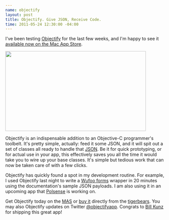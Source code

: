 ```yaml
--- 
name: objectify
layout: post
title: Objectify. Give JSON, Receive Code.
time: 2011-05-24 12:30:00 -04:00
---
```


I've been testing [Objectify](http://tigerbears.com/objectify/) for the last few weeks, and I'm happy to see it [available now on the Mac App Store](http://itunes.apple.com/us/app/objectify/id435651677). 

<a href="http://cl.ly/71b4/content.png"><img src="http://cl.ly/71b4/content.png" width="440" height="251" /></a>

Objectify is an indispensable addition to an Objective-C programmer's toolbelt. It's pretty simple, actually: feed it some JSON, and it will spit out a set of classes all ready to handle that [JSON](http://json.org). Be it for quick prototyping, or for actual use in your app, this effectively saves you all the time it would take you to wire up your base classes. It's simple but tedious work that can now be taken care of with a few clicks.

Objectify has quickly found a spot in my development routine. For example, I used Objectify last night to write a [Wufoo forms](http://www.wufoo.com) wrapper in 20 minutes using the documentation's sample JSON payloads. I am also using it in an upcoming app that [Polsense](http://www.polsense.com "Polsense - iOS Development") is working on.

Get Objectify today on the [MAS](http://itunes.apple.com/us/app/objectify/id435651677) or [buy it](http://tigerbears.com/objectify/ "Objectify iOS JSON wrangler") directly from the [tigerbears](http://tigerbears.com). You may also Objectify updates on Twitter [@objectifyapp](https://twitter.com/objectifyapp). Congrats to [Bill Kunz](https://twitter.com/billkunz) for shipping this great app!